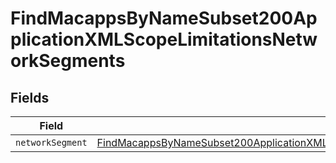 # FindMacappsByNameSubset200ApplicationXMLScopeLimitationsNetworkSegments


## Fields

| Field                                                                                                                                                                                                     | Type                                                                                                                                                                                                      | Required                                                                                                                                                                                                  | Description                                                                                                                                                                                               |
| --------------------------------------------------------------------------------------------------------------------------------------------------------------------------------------------------------- | --------------------------------------------------------------------------------------------------------------------------------------------------------------------------------------------------------- | --------------------------------------------------------------------------------------------------------------------------------------------------------------------------------------------------------- | --------------------------------------------------------------------------------------------------------------------------------------------------------------------------------------------------------- |
| `networkSegment`                                                                                                                                                                                          | [FindMacappsByNameSubset200ApplicationXMLScopeLimitationsNetworkSegmentsNetworkSegment](../../models/operations/findmacappsbynamesubset200applicationxmlscopelimitationsnetworksegmentsnetworksegment.md) | :heavy_minus_sign:                                                                                                                                                                                        | N/A                                                                                                                                                                                                       |